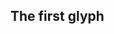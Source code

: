 ## The first glyph

<Item id="10"/>

<Page url="11" instructions="Consulting your guidebook, you're surprised to see an exact match: this glyph means 'jaguar'." action="Continue" condition="10" />
